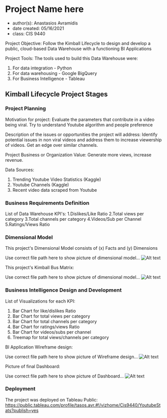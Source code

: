 # Project Name here
- author(s): Anastasios Avramidis
- date created: 05/16/2021
- class: CIS 9440

Project Objective: Follow the Kimball Lifecycle to design and develop a public, cloud-based Data Warehouse with a functioning BI Applications

Project Tools:
The tools used to build this Data Warehouse were: 
1. For data integration - Python
2. For data warehousing - Google BigQuery
3. For Business Intelligence - Tableau

## Kimball Lifecycle Project Stages

### Project Planning

Motivation for project:
Evaluate the parameters that contribute in a video being viral. Try to understand Youtube
algorithm and people preference

Description of the issues or opportunities the project will address:
Identify potential issues in non viral videos and address them to increase viewership of videos.
Get an edge over similar channels.

Project Business or Organization Value:
Generate more views, increase revenue.

Data Sources:
1. Trending Youtube Video Statistics (Kaggle)
2. Youtube Channels (Kaggle)
3. Recent video data scraped from Youtube 

### Business Requirements Definition

List of Data Warehouse KPI's:
1.Dislikes/Like Ratio
2.Total views per category
3.Total channels per category
4.Videos/Sub per Channel 
5.Ratings/Views Ratio

### Dimensional Model

This project's Dimensional Model consists of (x) Facts and (y) Dimensions

Use correct file path here to show picture of dimensional model...
![Alt text](/img/dimensional_model.JPG)

This project's Kimball Bus Matrix:

Use correct file path here to show picture of dimensional model...
![Alt text](/img/kimball_bus_matrix.JPG)

### Business Intelligence Design and Development

List of Visualizations for each KPI:
1. Bar Chart for like/dislikes Ratio
2. Bar Chart for total views per category
3. Bar Chart for total channels per category
4. Bar Chart for ratings/views Ratio
5. Bar Chart for videos/subs per channel
6. Treemap for total views/channels per category

BI Application Wireframe design:

Use correct file path here to show picture of Wireframe design...
![Alt text](/img/wireframe_design.JPG)

Picture of final Dashboard:

Use correct file path here to show picture of Dashboard...
![Alt text](/img/Dashboard.JPG)

### Deployment

The project was deployed on Tableau Public: https://public.tableau.com/profile/tasos.avr.#!/vizhome/Cis9440/YoutubeStats?publish=yes